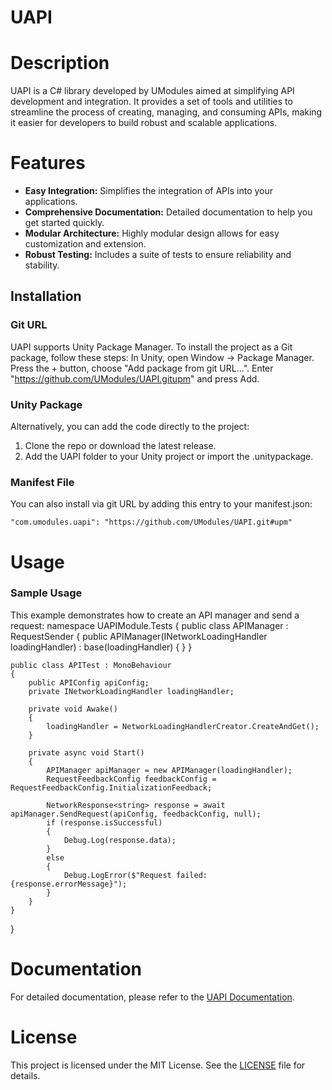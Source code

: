 # UAPI
# Description
UAPI is a C# library developed by UModules aimed at simplifying API development and integration. It provides a set of tools and utilities to streamline the process of creating, managing, and consuming APIs, making it easier for developers to build robust and scalable applications.

# Features
* **Easy Integration:** Simplifies the integration of APIs into your applications.
* **Comprehensive Documentation:** Detailed documentation to help you get started quickly.
* **Modular Architecture:** Highly modular design allows for easy customization and extension.
* **Robust Testing:** Includes a suite of tests to ensure reliability and stability.

## Installation
### Git URL
UAPI supports Unity Package Manager. To install the project as a Git package, follow these steps:
In Unity, open Window -> Package Manager.
Press the + button, choose "Add package from git URL...".
Enter "https://github.com/UModules/UAPI.gitupm" and press Add.

### Unity Package
Alternatively, you can add the code directly to the project:
1. Clone the repo or download the latest release.
2. Add the UAPI folder to your Unity project or import the .unitypackage.

### Manifest File
You can also install via git URL by adding this entry to your manifest.json:

`"com.umodules.uapi": "https://github.com/UModules/UAPI.git#upm"`

# Usage
### Sample Usage
This example demonstrates how to create an API manager and send a request:
namespace UAPIModule.Tests
{
    public class APIManager : RequestSender<string>
    {
        public APIManager(INetworkLoadingHandler loadingHandler) : base(loadingHandler) { }
    }

    public class APITest : MonoBehaviour
    {
        public APIConfig apiConfig;
        private INetworkLoadingHandler loadingHandler;

        private void Awake()
        {
            loadingHandler = NetworkLoadingHandlerCreator.CreateAndGet();
        }

        private async void Start()
        {
            APIManager apiManager = new APIManager(loadingHandler);
            RequestFeedbackConfig feedbackConfig = RequestFeedbackConfig.InitializationFeedback;

            NetworkResponse<string> response = await apiManager.SendRequest(apiConfig, feedbackConfig, null);
            if (response.isSuccessful)
            {
                Debug.Log(response.data);
            }
            else
            {
                Debug.LogError($"Request failed: {response.errorMessage}");
            }
        }
    }
}

# Documentation
For detailed documentation, please refer to the [UAPI Documentation](https://github.com/UModules/UAPI/wiki).

# License
This project is licensed under the MIT License. See the [LICENSE](https://github.com/UModules/UAPI/wiki/LICENSE) file for details.

